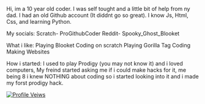 Hi, im a 10 year old coder. 
I was self tought and a little bit of help from ny dad.
I had an old Github account (It diddnt go so great).
I know Js, Html, Css, and learning Python.

My socials:
Scratch- ProGithubCoder
Reddit- Spooky_Ghost_Blooket

What i like:
Playing Blooket
Coding on scratch
Playing Gorilla Tag
Coding
Making Websites

How i started:
I used to play Prodigy (you may not know it) and i loved computers, My freind started asking me if i could make hacks for it, me being 8 i knew NOTHING about coding so i
started looking into it and i made my forst prodigy hack.

<a href="https://hits.sh/github.com/UsefullCoder/Hits/"><img alt="Profile Veiws" src="https://hits.sh/github.com/UsefullCoder/Hits.svg"/></a>
